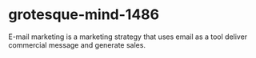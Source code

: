 # grotesque-mind-1486
E-mail marketing is a marketing strategy that uses email as a tool deliver commercial message and generate sales.
